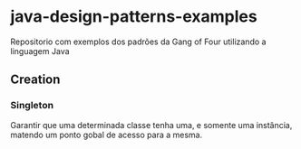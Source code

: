 # java-design-patterns-examples
Repositorio com exemplos dos padrões da Gang of Four utilizando a linguagem Java


## Creation
### Singleton
Garantir que uma determinada classe tenha uma, e somente uma instância, matendo um ponto gobal de acesso para a mesma.
